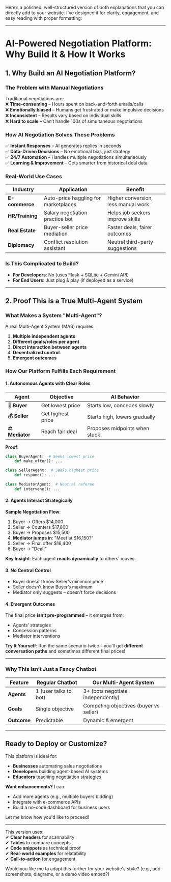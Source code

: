 Here’s a polished, well-structured version of both explanations that you can directly add to your website. I've designed it for clarity, engagement, and easy reading with proper formatting:

---

# **AI-Powered Negotiation Platform: Why Build It & How It Works**  

## **1. Why Build an AI Negotiation Platform?**  

### **The Problem with Manual Negotiations**  
Traditional negotiations are:  
❌ **Time-consuming** – Hours spent on back-and-forth emails/calls  
❌ **Emotionally biased** – Humans get frustrated or make impulsive decisions  
❌ **Inconsistent** – Results vary based on individual skills  
❌ **Hard to scale** – Can’t handle 100s of simultaneous negotiations  

### **How AI Negotiation Solves These Problems**  
✅ **Instant Responses** – AI generates replies in seconds  
✅ **Data-Driven Decisions** – No emotional bias, just strategy  
✅ **24/7 Automation** – Handles multiple negotiations simultaneously  
✅ **Learning & Improvement** – Gets smarter from historical deal data  

### **Real-World Use Cases**  
| Industry | Application | Benefit |
|----------|------------|---------|
| **E-commerce** | Auto-price haggling for marketplaces | Higher conversion, less manual work |  
| **HR/Training** | Salary negotiation practice bot | Helps job seekers improve skills |  
| **Real Estate** | Buyer-seller price mediation | Faster deals, fairer outcomes |  
| **Diplomacy** | Conflict resolution assistant | Neutral third-party suggestions |  

### **Is This Complicated to Build?**  
- **For Developers**: No (uses Flask + SQLite + Gemini API)  
- **For End Users**: Just plug & play (if deployed as a service)  

---

## **2. Proof This is a True Multi-Agent System**  

### **What Makes a System "Multi-Agent"?**  
A real Multi-Agent System (MAS) requires:  
1. **Multiple independent agents**  
2. **Different goals/roles per agent**  
3. **Direct interaction between agents**  
4. **Decentralized control**  
5. **Emergent outcomes**  

### **How Our Platform Fulfills Each Requirement**  

#### **1. Autonomous Agents with Clear Roles**  
| Agent | Objective | AI Behavior |  
|-------|-----------|-------------|  
| **🤵 Buyer** | Get lowest price | Starts low, concedes slowly |  
| **💰 Seller** | Get highest price | Starts high, lowers gradually |  
| **⚖️ Mediator** | Reach fair deal | Proposes midpoints when stuck |  

**Proof**:  
```python
class BuyerAgent:  # Seeks lowest price
    def make_offer(): ...

class SellerAgent:  # Seeks highest price 
    def respond(): ...

class MediatorAgent:  # Neutral referee
    def intervene(): ...
```

#### **2. Agents Interact Strategically**  
**Sample Negotiation Flow**:  
1. Buyer → Offers $14,000  
2. Seller → Counters $17,800  
3. Buyer → Proposes $15,500  
4. **Mediator jumps in**: "Meet at $16,150?"  
5. Seller → Final offer $16,400  
6. Buyer → "Deal!"  

**Key Insight**: Each agent **reacts dynamically** to others’ moves.  

#### **3. No Central Control**  
- Buyer doesn’t know Seller’s minimum price  
- Seller doesn’t know Buyer’s maximum  
- Mediator only suggests – doesn’t force decisions  

#### **4. Emergent Outcomes**  
The final price **isn’t pre-programmed** – it emerges from:  
- Agents’ strategies  
- Concession patterns  
- Mediator interventions  

**Try It Yourself**: Run the same scenario twice – you’ll get **different conversation paths** and sometimes different final prices!  

---

### **Why This Isn’t Just a Fancy Chatbot**  
| Feature | Regular Chatbot | Our Multi-Agent System |  
|---------|----------------|------------------------|  
| **Agents** | 1 (user talks to bot) | 3+ (bots negotiate independently) |  
| **Goals** | Single objective | Competing objectives (buyer vs seller) |  
| **Outcome** | Predictable | Dynamic & emergent |  

---

## **Ready to Deploy or Customize?**  
This platform is ideal for:  
- **Businesses** automating sales negotiations  
- **Developers** building agent-based AI systems  
- **Educators** teaching negotiation strategies  

**Want enhancements?** I can:  
- Add more agents (e.g., multiple buyers bidding)  
- Integrate with e-commerce APIs  
- Build a no-code dashboard for business users  

Let me know how you'd like to proceed!  

--- 

This version uses:  
✔ **Clear headers** for scannability  
✔ **Tables** to compare concepts  
✔ **Code snippets** as technical proof  
✔ **Real-world examples** for relatability  
✔ **Call-to-action** for engagement  

Would you like me to adapt this further for your website's style? (e.g., add screenshots, diagrams, or a demo video embed?)